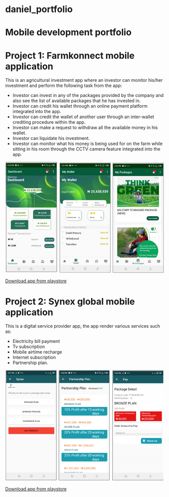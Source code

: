 # daniel_portfolio
# Mobile development portfolio

# Project 1: Farmkonnect mobile application
This is an agricultural investment app where an investor can monitor his/her investment and perform the following task from the app:
- Investor can invest in any of the packages provided by the company and also see the list of available packages that he has invested in.
- Investor can credit his wallet through an online payment platform integrated into the app.
- Investor can credit the wallet of another user through an inter-wallet crediting procedure within the app.
- Investor can make a request to withdraw all the available money in his wallet.
- Investor can liquidate his investment.
- Investor can monitor what his money is being used for on the farm while sitting in his room through the CCTV camera feature integrated into the app.

![](https://github.com/esivuedaniel/daniel_portfolio/blob/main/Images/fme.PNG) 

[Download app from playstore](https://play.google.com/store/apps/details?id=com.cloudware.farmkonnect)

# Project 2: Synex global mobile application
This is a digital service provider app, the app render various services such as: 
- Electricity bill payment
- Tv subscription
- Mobile airtime recharge
- Internet subscription
- Partnership plan.

![](https://github.com/esivuedaniel/daniel_portfolio/blob/main/Images/fhi.PNG)

[Download app from playstore](https://play.google.com/store/apps/details?id=com.cloudware.synexglobal)
